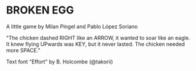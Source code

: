 # BROKEN EGG
A little game by Milan Pingel and Pablo López Soriano

"The chicken dashed RIGHT like an ARROW,
it wanted to soar like an eagle.
It knew flying UPwards was KEY,
but it never lasted.
The chicken needed more SPACE."

Text font "Effort" by B. Holcombe (@takorii)

